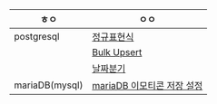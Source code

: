 | ㅎㅇ           | ㅇㅇ                                                         |
| -------------- | ------------------------------------------------------------ |
| postgresql     | [정규표현식](https://github.com/Jehaejun/organization/blob/main/postgresql/%EC%A0%95%EA%B7%9C%ED%91%9C%ED%98%84%EC%8B%9D.md) |
|                | [Bulk Upsert](https://github.com/Jehaejun/organization/blob/main/postgresql/SBulk%20Upsert.md) |
|                | [날짜분기](https://github.com/Jehaejun/organization/blob/main/postgresql/%EB%82%A0%EC%A7%9C%EB%B6%84%EA%B8%B0.md) |
| mariaDB(mysql) | [mariaDB 이모티콘 저장 설정](https://github.com/Jehaejun/organization/blob/main/mariaDB(mysql)/mariaDB%20%EC%9D%B4%EB%AA%A8%ED%8B%B0%EC%BD%98%20%EC%A0%80%EC%9E%A5%20%EC%84%A4%EC%A0%95.md) |

